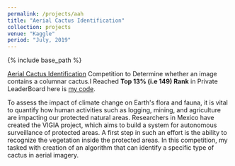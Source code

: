 ```yaml
---
permalink: /projects/aah
title: "Aerial Cactus Identification"
collection: projects
venue: "Kaggle"
period: "July, 2019"
---
```


{% include base_path %}


[Aerial Cactus Identification](https://www.kaggle.com/c/aerial-cactus-identification) Competition to Determine whether an image contains a columnar cactus.I Reached **Top 13% (i.e 149) Rank** in Private LeaderBoard here is [my code](https://www.kaggle.com/ahkhalwai55/simple-fastai-exercise-densenet201?scriptVersionId=16915840).

To assess the impact of climate change on Earth's flora and fauna, it is vital to quantify how human activities such as logging, mining, and agriculture are impacting our protected natural areas. Researchers in Mexico have created the VIGIA project, which aims to build a system for autonomous surveillance of protected areas. A first step in such an effort is the ability to recognize the vegetation inside the protected areas. In this competition, my tasked with creation of an algorithm that can identify a specific type of cactus in aerial imagery.
